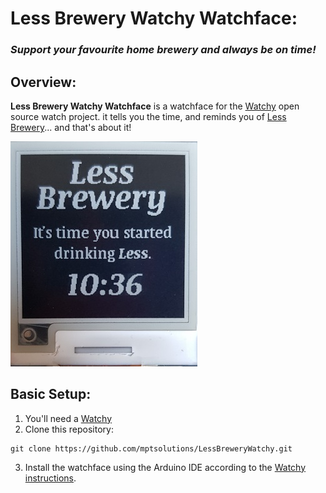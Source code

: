 # **Less Brewery Watchy Watchface**: 
### _Support your favourite home brewery and always be on time!_

## **Overview**:
**Less Brewery Watchy Watchface** is a watchface for the [Watchy](https://watchy.sqfmi.com/) open source watch project. it tells you the time, and reminds you of [Less Brewery](http://lessbrewery.ca/)... and that's about it!

![LessBreweryWatchy](https://github.com/mptsolutions/LessBreweryWatchy/raw/master/images/watchface.jpg)

## **Basic Setup**:
1) You'll need a [Watchy](https://watchy.sqfmi.com/)
2) Clone this repository:
```
git clone https://github.com/mptsolutions/LessBreweryWatchy.git
```
3) Install the watchface using the Arduino IDE according to the [Watchy instructions](https://watchy.sqfmi.com/docs/create-watchface).

